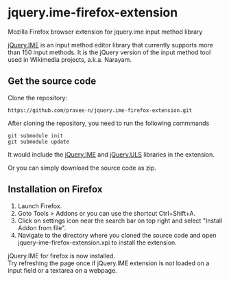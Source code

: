 jquery.ime-firefox-extension
============================

Mozilla Firefox browser extension for jquery.ime input method library

[jQuery.IME](https://github.com/wikimedia/jquery.ime) is an input method editor library that currently supports more than 150 input methods. It is the jQuery 
version of the input method tool used in Wikimedia projects, a.k.a. Narayam.

Get the source code
-------------------
Clone the repository:

    https://github.com/pravee-n/jquery.ime-firefox-extension.git

After cloning the repository, you need to run the following commmands
    
	git submodule init
	git submodule update

It would include the [jQuery.IME](https://github.com/wikimedia/jquery.ime) and 
[jQuery.ULS](https://github.com/wikimedia/jquery.uls) libraries in the extension.

Or you can simply download the source code as zip.


Installation on Firefox
-----------------------
1. Launch Firefox.
2. Goto Tools > Addons or you can use the shortcut Ctrl+Shift+A.
3. Click on settings icon near the search bar on top right and select "Install Addon from file".
4. Navigate to the directory where you cloned the source code and open jquery-ime-firefox-extension.xpi to install the extension.

jQuery.IME for firefox is now installed.<br>
Try refreshing the page once if jQuery.IME extension is not loaded on a input field or a textarea on a webpage.
